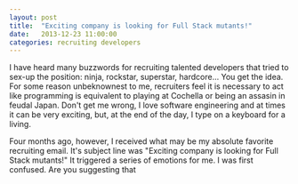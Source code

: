 ```yaml
---
layout: post
title:  "Exciting company is looking for Full Stack mutants!"
date:   2013-12-23 11:00:00
categories: recruiting developers
---
```


I have heard many buzzwords for recruiting talented developers that tried to 
sex-up the position: ninja, rockstar, superstar, hardcore... You get the idea. 
For some reason unbeknownest to me, recruiters feel it is necessary to act like 
programming is equivalent to playing at Cochella or being an assasin in feudal 
Japan. Don't get me wrong, I love software engineering and at times it can be
very exciting, but, at the end of the day, I type on a keyboard for a living.

Four months ago, however, I received what may be my absolute favorite recruiting
email. It's subject line was "Exciting company is looking for Full Stack mutants!"
It triggered a series of emotions for me. I was first confused. Are you suggesting
that 
